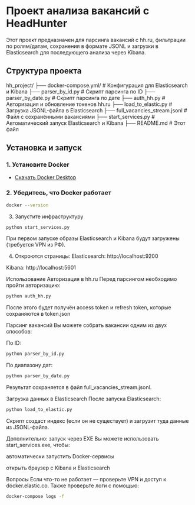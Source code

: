 #  Проект анализа вакансий с HeadHunter

Этот проект предназначен для парсинга вакансий с hh.ru, фильтрации по ролям/датам, сохранения в формате JSONL и загрузки в Elasticsearch для последующего анализа через Kibana.

##  Структура проекта

hh_project/
├── docker-compose.yml/ # Конфигурация для Elasticsearch и Kibana
├── parser_by_id.py # Скрипт парсинга по ID
├── parser_by_date.py # Скрипт парсинга по дате
├── auth_hh.py # Авторизация и обновление токенов hh.ru
├── load_to_elastic.py # Загрузка JSONL-файла в Elasticsearch
├── full_vacancies_stream.jsonl # Файл с сохранёнными вакансиями
├── start_services.py # Автоматический запуск Elasticsearch и Kibana
├── README.md # Этот файл


##  Установка и запуск

### 1. Установите Docker

- [Скачать Docker Desktop](https://www.docker.com/products/docker-desktop/)

### 2. Убедитесь, что Docker работает

```bash
docker --version
```
3. Запустите инфраструктуру
```bash
python start_services.py
```
 При первом запуске образы Elasticsearch и Kibana будут загружены (требуется VPN из РФ).

4. Откроются страницы:
Elasticsearch: http://localhost:9200

Kibana: http://localhost:5601

Использование
Авторизация в hh.ru
Перед парсингом необходимо пройти авторизацию:

```bash
python auth_hh.py
```
После этого будет получён access token и refresh token, которые сохраняются в token.json

Парсинг вакансий
Вы можете собрать вакансии одним из двух способов:

По ID:

```bash
python parser_by_id.py
```
По диапазону дат:

```bash
python parser_by_date.py
```
Результат сохраняется в файл full_vacancies_stream.jsonl.

Загрузка данных в Elasticsearch
После запуска Elasticsearch:

```bash
python load_to_elastic.py
```
Скрипт создаст индекс (если он не существует) и загрузит туда данные из JSONL-файла.

 Дополнительно: запуск через EXE
Вы можете использовать start_services.exe, чтобы:

автоматически запустить Docker-сервисы

открыть браузер с Kibana и Elasticsearch

Вопросы
Если что-то не работает — проверьте VPN и доступ к docker.elastic.co. Также проверьте логи с помощью:

```bash
docker-compose logs -f
```
